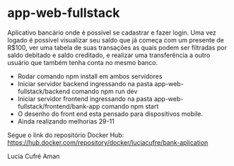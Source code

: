 # app-web-fullstack
Aplicativo bancário onde é possível se cadastrar e fazer login. 
Uma vez logado é possível visualizar seu saldo que já começa com um presente de R$100, ver uma tabela de suas transações as quais podem ser filtradas por saldo debitado e saldo creditado, e realizar uma transferência a outro usuário que também tenha conta no mesmo banco.

- Rodar comando npm install em ambos servidores
- Iniciar servidor backend ingressando na pasta app-web-fullstack/backend comando npm run dev
- Iniciar servidor frontend ingressando na pasta app-web-fullstack/frontend/bank-app comando npm start
- O desenho do front end esta pensado para dispositivos mobile. 
- Ainda realizando melhorias 29-11

Segue o link do repositório Docker Hub: 
https://hub.docker.com/repository/docker/luciacufre/bank-aplication

Lucía Cufré Aman



